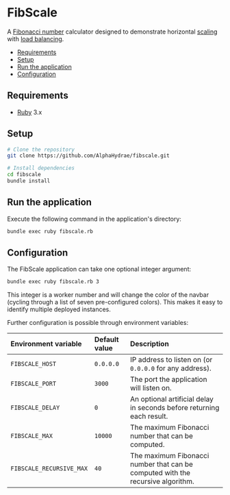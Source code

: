 # FibScale

A [Fibonacci number](https://en.wikipedia.org/wiki/Fibonacci_number) calculator
designed to demonstrate horizontal
[scaling](https://en.wikipedia.org/wiki/Scalability) with [load
balancing](https://en.wikipedia.org/wiki/Load_balancing_(computing)).

<!-- START doctoc generated TOC please keep comment here to allow auto update -->
<!-- DON'T EDIT THIS SECTION, INSTEAD RE-RUN doctoc TO UPDATE -->

- [Requirements](#requirements)
- [Setup](#setup)
- [Run the application](#run-the-application)
- [Configuration](#configuration)

<!-- END doctoc generated TOC please keep comment here to allow auto update -->

## Requirements

* [Ruby](https://www.ruby-lang.org) 3.x

## Setup

```bash
# Clone the repository
git clone https://github.com/AlphaHydrae/fibscale.git

# Install dependencies
cd fibscale
bundle install
```

## Run the application

Execute the following command in the application's directory:

```bash
bundle exec ruby fibscale.rb
```

## Configuration

The FibScale application can take one optional integer argument:

```bash
bundle exec ruby fibscale.rb 3
```

This integer is a worker number and will change the color of the navbar (cycling
through a list of seven pre-configured colors). This makes it easy to identify
multiple deployed instances.

Further configuration is possible through environment variables:

| Environment variable     | Default value | Description                                                                     |
| :----------------------- | :------------ | :------------------------------------------------------------------------------ |
| `FIBSCALE_HOST`          | `0.0.0.0`     | IP address to listen on (or `0.0.0.0` for any address).                         |
| `FIBSCALE_PORT`          | `3000`        | The port the application will listen on.                                        |
| `FIBSCALE_DELAY`         | `0`           | An optional artificial delay in seconds before returning each result.           |
| `FIBSCALE_MAX`           | `10000`       | The maximum Fibonacci number that can be computed.                              |
| `FIBSCALE_RECURSIVE_MAX` | `40`          | The maximum Fibonacci number that can be computed with the recursive algorithm. |
